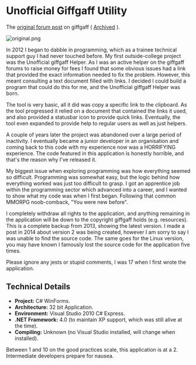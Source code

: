 # Unofficial Giffgaff Utility
The [original forum post](http://community.giffgaff.com/t5/Contribute/Unofficial-giffgaff-Helper/td-p/6189888) on giffgaff ( [Archived](http://preview.tinyurl.com/uggh-source) ).

![original.png](https://bitbucket.org/repo/XMy5nB/images/1770993229-original.png)

In 2012 I began to dabble in programming, which as a trainee technical support guy I had never touched before. My first outside-college project was the Unofficial giffgaff Helper. As I was an active helper on the giffgaff forums to raise money for fees I found that some obvious issues had a link that provided the exact information needed to fix the problem. However, this meant consulting a text document filled with links. I decided I could build a program that could do this for me, and the Unofficial giffgaff Helper was born.

The tool is very basic, all it did was copy a specific link to the clipboard. As the tool progressed it relied on a document that contained the links it used, and also provided a statusbar icon to provide quick links. Eventually, the tool even expanded to provide help to regular users as well as just helpers.

A couple of years later the project was abandoned over a large period of inactivity. I eventually became a junior developer in an organisation and coming back to this code with my experience now was a HORRIFYING experience. The code featured in this application is honestly horrible, and that's the reason why I've released it.

My biggest issue when exploring programming was how everything seemed so difficult. Programming was somewhat easy, but the logic behind how everything worked was just too difficult to grasp. I got an apprentice job within the programming sector which advanced into a career, and I wanted to show what my code was when I first began. Following that common MMORPG noob-comback, "You were new before". 

I completely withdraw all rights to the application, and anything remaining in the application will be down to the copyright giffgaff holds (e.g. resources). This is a complete backup from 2013, showing the latest version. I made a post in 2014 about version 2 was being created, however I am sorry to say I was unable to find the source code. The same goes for the Linux version, you may have known I famously lost the source code for the application five times.

Please ignore any jests or stupid comments, I was 17 when I first wrote the application.

## Technical Details
* **Project:** C# WinForms.
* **Architecture:** 32 bit Application. 
* **Environment:** Visual Studio 2010 C# Express.
* **.NET Framework:** 4.0 (to maintain XP support, which was still alive at the time).
* **Compiling:** Unknown (no Visual Studio installed, will change when installed).

Between 1 and 10 on the good practices scale, this application is at a 2. Intermediate developers prepare for nausea.